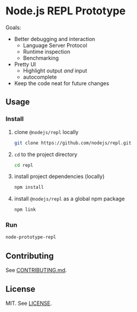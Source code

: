# Node.js REPL Prototype

Goals:

- Better debugging and interaction
  - Language Server Protocol
  - Runtime inspection
  - Benchmarking
- Pretty UI
  - Highlight output *and* input
  - autocomplete
- Keep the code neat for future changes

## Usage

### Install
1. clone `@nodejs/repl` locally
    ```sh
    git clone https://github.com/nodejs/repl.git
    ```
1. `cd` to the project directory
    ```sh
    cd repl
    ```
1. install project dependencies (locally)
    ```sh
    npm install
    ```
1. install `@nodejs/repl` as a global npm package
    ```sh
    npm link
    ```

### Run
```sh
node-prototype-repl
```

## Contributing

See [CONTRIBUTING.md](./CONTRIBUTING.md).

## License

MIT. See [LICENSE](./LICENSE).
